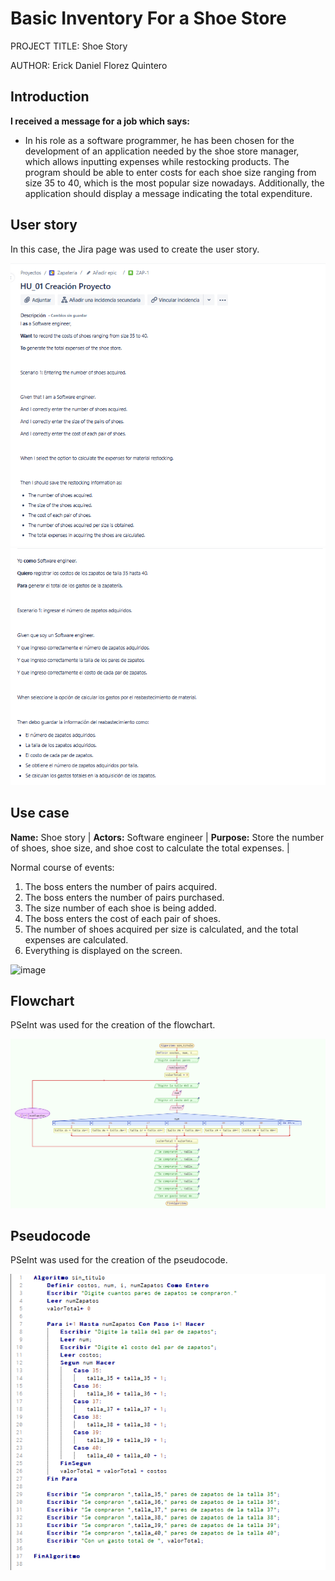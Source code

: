 # Basic Inventory For a Shoe Store

PROJECT TITLE: Shoe Story

AUTHOR: Erick Daniel Florez Quintero

## Introduction

**I received a message for a job which says:**

- In his role as a software programmer, he has been chosen for the development of an application needed by the shoe store manager, which allows inputting expenses while restocking products. The program should be able to enter costs for each shoe size ranging from size 35 to 40, which is the most popular size nowadays. Additionally, the application should display a message indicating the total expenditure.

## User story

In this case, the Jira page was used to create the user story.

![In this case us need jira to create the user story.](./Imagene/jira.png)
![in spanish.](./Imagene/jira2.png)

## Use case

**Name:** Shoe story | **Actors:** Software engineer | **Purpose:** Store the number of shoes, shoe size, and shoe cost to calculate the total expenses. |

Normal course of events:

1. The boss enters the number of pairs acquired.
2. The boss enters the number of pairs purchased.
3. The size number of each shoe is being added.
4. The boss enters the cost of each pair of shoes.
5. The number of shoes acquired per size is calculated, and the total expenses are calculated.
6. Everything is displayed on the screen.

![image](https://github.com/Erick141230/zapatos/assets/112519431/9393ef7d-914a-4104-84c1-28629808d161)


## Flowchart

PSeInt was used for the creation of the flowchart.

![flowchart.](./Imagene/DiagramadeFlujo.png)

## Pseudocode

PSeInt was used for the creation of the pseudocode.

![Pseudocode.](./Imagene/Pseudocodigo.png)

